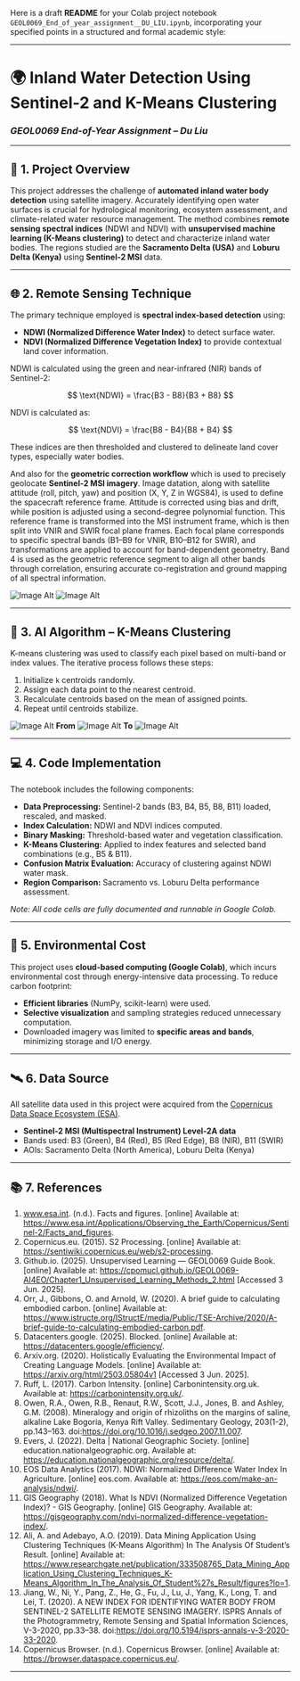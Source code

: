 Here is a draft **README** for your Colab project notebook `GEOL0069_End_of_year_assignment__DU_LIU.ipynb`, incorporating your specified points in a structured and formal academic style:

---

# 🌍 Inland Water Detection Using Sentinel-2 and K-Means Clustering

### *GEOL0069 End-of-Year Assignment – Du Liu*

---

## 📌 1. Project Overview

This project addresses the challenge of **automated inland water body detection** using satellite imagery. Accurately identifying open water surfaces is crucial for hydrological monitoring, ecosystem assessment, and climate-related water resource management. The method combines **remote sensing spectral indices** (NDWI and NDVI) with **unsupervised machine learning (K-Means clustering)** to detect and characterize inland water bodies. The regions studied are the **Sacramento Delta (USA)** and **Loburu Delta (Kenya)** using **Sentinel-2 MSI** data.

---

## 🌐 2. Remote Sensing Technique

The primary technique employed is **spectral index-based detection** using:

* **NDWI (Normalized Difference Water Index)** to detect surface water.
* **NDVI (Normalized Difference Vegetation Index)** to provide contextual land cover information.

NDWI is calculated using the green and near-infrared (NIR) bands of Sentinel-2:

$$
\text{NDWI} = \frac{B3 - B8}{B3 + B8}
$$

NDVI is calculated as:

$$
\text{NDVI} = \frac{B8 - B4}{B8 + B4}
$$

These indices are then thresholded and clustered to delineate land cover types, especially water bodies.

And also for the **geometric correction workflow** which is used to precisely geolocate **Sentinel-2 MSI imagery**. Image datation, along with satellite attitude (roll, pitch, yaw) and position (X, Y, Z in WGS84), is used to define the spacecraft reference frame. Attitude is corrected using bias and drift, while position is adjusted using a second-degree polynomial function. This reference frame is transformed into the MSI instrument frame, which is then split into VNIR and SWIR focal plane frames. Each focal plane corresponds to specific spectral bands (B1–B9 for VNIR, B10–B12 for SWIR), and transformations are applied to account for band-dependent geometry. Band 4 is used as the geometric reference segment to align all other bands through correlation, ensuring accurate co-registration and ground mapping of all spectral information.

![Image Alt](https://github.com/caiiiiy1/0069final22081852/blob/dd6b3c48701a4b973268a6ab8f2671d04cbc3c8b/%E5%B1%8F%E5%B9%95%E6%88%AA%E5%9B%BE%202025-06-03%20084546.jpg)
 ![Image Alt](https://github.com/caiiiiy1/0069final22081852/blob/7e08014a7737495fe9fb5b3651511a6fd016691e/image-20230825-123528.png)


---

## 🤖 3. AI Algorithm – K-Means Clustering

K-means clustering was used to classify each pixel based on multi-band or index values. The iterative process follows these steps:

1. Initialize `k` centroids randomly.
2. Assign each data point to the nearest centroid.
3. Recalculate centroids based on the mean of assigned points.
4. Repeat until centroids stabilize.

 ![Image Alt](https://github.com/caiiiiy1/0069final22081852/blob/0a0aaee06f1e3da028c514c070cf5059f4794d5c/Flow-Chart-of-K-Means-Clustering_W640.jpg) 
**From**
 ![Image Alt](https://github.com/caiiiiy1/0069final22081852/blob/0a0aaee06f1e3da028c514c070cf5059f4794d5c/%E4%B8%8B%E8%BD%BD%20(39).png)
 **To**
 ![Image Alt](https://github.com/caiiiiy1/0069final22081852/blob/0a0aaee06f1e3da028c514c070cf5059f4794d5c/%E4%B8%8B%E8%BD%BD%20(42).png)

---

## 💻 4. Code Implementation

The notebook includes the following components:

* **Data Preprocessing:** Sentinel-2 bands (B3, B4, B5, B8, B11) loaded, rescaled, and masked.
* **Index Calculation:** NDWI and NDVI indices computed.
* **Binary Masking:** Threshold-based water and vegetation classification.
* **K-Means Clustering:** Applied to index features and selected band combinations (e.g., B5 & B11).
* **Confusion Matrix Evaluation:** Accuracy of clustering against NDWI water mask.
* **Region Comparison:** Sacramento vs. Loburu Delta performance assessment.

*Note: All code cells are fully documented and runnable in Google Colab.*

---

## 🌱 5. Environmental Cost

This project uses **cloud-based computing (Google Colab)**, which incurs environmental cost through energy-intensive data processing. To reduce carbon footprint:

* **Efficient libraries** (NumPy, scikit-learn) were used.
* **Selective visualization** and sampling strategies reduced unnecessary computation.
* Downloaded imagery was limited to **specific areas and bands**, minimizing storage and I/O energy.


---

## 🛰️ 6. Data Source

All satellite data used in this project were acquired from the [Copernicus Data Space Ecosystem (ESA)](https://browser.dataspace.copernicus.eu/).

* **Sentinel-2 MSI (Multispectral Instrument) Level-2A data**
* Bands used: B3 (Green), B4 (Red), B5 (Red Edge), B8 (NIR), B11 (SWIR)
* AOIs: Sacramento Delta (North America), Loburu Delta (Kenya)

---

## 📚 7. References

1. www.esa.int. (n.d.). Facts and figures. [online] Available at: https://www.esa.int/Applications/Observing_the_Earth/Copernicus/Sentinel-2/Facts_and_figures.
2. Copernicus.eu. (2015). S2 Processing. [online] Available at: https://sentiwiki.copernicus.eu/web/s2-processing.
3. Github.io. (2025). Unsupervised Learning — GEOL0069 Guide Book. [online] Available at: https://cpomucl.github.io/GEOL0069-AI4EO/Chapter1_Unsupervised_Learning_Methods_2.html [Accessed 3 Jun. 2025].
4. Orr, J., Gibbons, O. and Arnold, W. (2020). A brief guide to calculating embodied carbon. [online] Available at: https://www.istructe.org/IStructE/media/Public/TSE-Archive/2020/A-brief-guide-to-calculating-embodied-carbon.pdf.
5. Datacenters.google. (2025). Blocked. [online] Available at: https://datacenters.google/efficiency/.
6. Arxiv.org. (2020). Holistically Evaluating the Environmental Impact of Creating Language Models. [online] Available at: https://arxiv.org/html/2503.05804v1 [Accessed 3 Jun. 2025].
7. Ruff, L. (2017). Carbon Intensity. [online] Carbonintensity.org.uk. Available at: https://carbonintensity.org.uk/.
8. Owen, R.A., Owen, R.B., Renaut, R.W., Scott, J.J., Jones, B. and Ashley, G.M. (2008). Mineralogy and origin of rhizoliths on the margins of saline, alkaline Lake Bogoria, Kenya Rift Valley. Sedimentary Geology, 203(1-2), pp.143–163. doi:https://doi.org/10.1016/j.sedgeo.2007.11.007.
9. Evers, J. (2022). Delta | National Geographic Society. [online] education.nationalgeographic.org. Available at: https://education.nationalgeographic.org/resource/delta/.
10. EOS Data Analytics (2017). NDWI: Normalized Difference Water Index In Agriculture. [online] eos.com. Available at: https://eos.com/make-an-analysis/ndwi/.
11. GIS Geography (2018). What Is NDVI (Normalized Difference Vegetation Index)? - GIS Geography. [online] GIS Geography. Available at: https://gisgeography.com/ndvi-normalized-difference-vegetation-index/.
12. Ali, A. and Adebayo, A.O. (2019). Data Mining Application Using Clustering Techniques (K-Means Algorithm) In The Analysis Of Student’s Result. [online] Available at: https://www.researchgate.net/publication/333508765_Data_Mining_Application_Using_Clustering_Techniques_K-Means_Algorithm_In_The_Analysis_Of_Student%27s_Result/figures?lo=1.
13. Jiang, W., Ni, Y., Pang, Z., He, G., Fu, J., Lu, J., Yang, K., Long, T. and Lei, T. (2020). A NEW INDEX FOR IDENTIFYING WATER BODY FROM SENTINEL-2 SATELLITE REMOTE SENSING IMAGERY. ISPRS Annals of the Photogrammetry, Remote Sensing and Spatial Information Sciences, V-3-2020, pp.33–38. doi:https://doi.org/10.5194/isprs-annals-v-3-2020-33-2020.
14. Copernicus Browser. (n.d.). Copernicus Browser. [online] Available at: https://browser.dataspace.copernicus.eu/.


---
